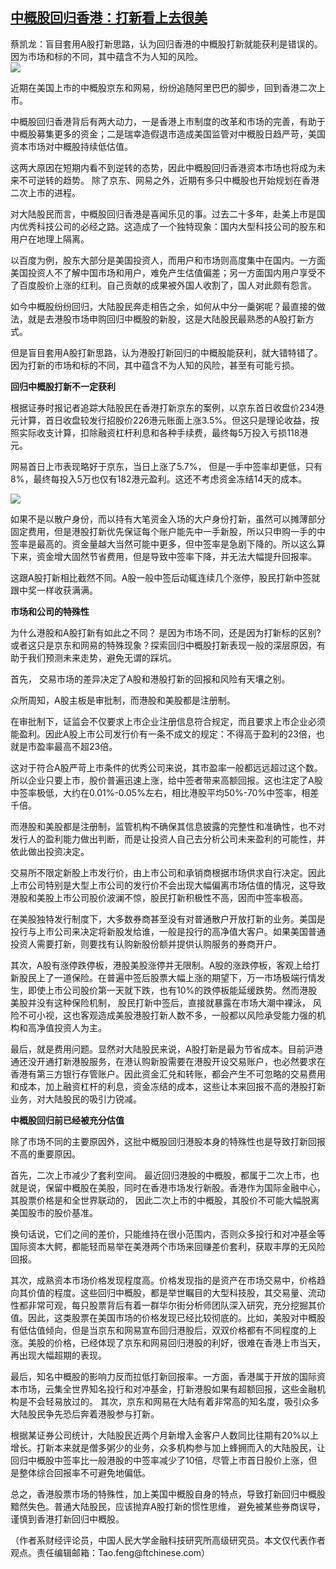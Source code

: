 <!--1593460322000-->
[中概股回归香港：打新看上去很美](https://cn.ft.com/story/001088323?full=y)
------

<div></div><div class="story-lead">蔡凯龙：盲目套用A股打新思路，认为回归香港的中概股打新就能获利是错误的。 因为市场和标的不同，其中蕴含不为人知的风险。</div><div class=" story-image image"><img src="https://thumbor.ftacademy.cn/unsafe/1340x754/https://thumbor.ftacademy.cn/unsafe/picture/0/000069870_piclink.jpg"></div><div class="story-body"><div id="story-body-container"><p>近期在美国上市的中概股京东和网易，纷纷追随阿里巴巴的脚步，回到香港二次上市。</p><p>中概股回归香港背后有两大动力，一是香港上市制度的改革和市场的完善，有助于中概股募集更多的资金；二是瑞幸造假退市造成美国监管对中概股日趋严苛，美国资本市场对中概股持续低估值。</p><p>这两大原因在短期内看不到逆转的态势，因此中概股回归香港资本市场也将成为未来不可逆转的趋势。 除了京东、网易之外，近期有多只中概股也开始规划在香港二次上市的进程。</p><p>对大陆股民而言，中概股回归香港是喜闻乐见的事。过去二十多年，赴美上市是国内优秀科技公司的必经之路。这造成了一个独特现象：国内大型科技公司的股东和用户在地理上隔离。</p><div  data-o-ads-name="mpu-middle1" class="o-ads in-article-advert" data-o-ads-formats-default="false"  data-o-ads-formats-small="FtcMobileMpu"  data-o-ads-formats-medium="FtcMpu" data-o-ads-formats-large="FtcMpu" data-o-ads-formats-extra="FtcMpu" data-o-ads-targeting="cnpos=middle1;" data-cy='[{"devices":["PC","iPhoneWeb","AndroidWeb","iPhoneApp","AndroidApp"],"pattern":"MPU","position":"Middle1","container":"mpuInStory"}]'></div><p>以百度为例，股东大部分是美国投资人，而用户和市场则高度集中在国内。一方面美国投资人不了解中国市场和用户，难免产生估值偏差；另一方面国内用户享受不了百度股价上涨的红利。自己贡献的成果被外国人收割了，国人对此颇有怨言。</p><p>如今中概股纷纷回归，大陆股民奔走相告之余，如何从中分一羹粥呢？最直接的做法，就是去港股市场申购回归中概股的新股，这是大陆股民最熟悉的A股打新方式。</p><p>但是盲目套用A股打新思路，认为港股打新回归的中概股能获利，就大错特错了。 因为打新的市场和标的不同，其中蕴含不为人知的风险，甚至有可能亏损。</p><p><b>回归中概股打新不一定获利</b></p><p>根据证券时报记者追踪大陆股民在香港打新京东的案例，以京东首日收盘价234港元计算，首日收盘较发行招股价226港元账面上涨3.5%。但这只是理论收益，按照实际收支计算，扣除融资杠杆利息和各种手续费，最终每5万投入亏损118港元。</p><p>网易首日上市表现略好于京东，当日上涨了5.7%， 但是一手中签率却更低，只有8%，最终每投入5万也仅有182港元盈利。这还不考虑资金冻结14天的成本。</p><div class="pic"><img src="https://thumbor.ftacademy.cn/unsafe/picture/8/000096518_piclink.jpg"></div><div data-o-ads-name="mpu-middle2" class="o-ads in-article-advert" data-o-ads-formats-default="false"  data-o-ads-formats-small="FtcMobileMpu"  data-o-ads-formats-medium="false" data-o-ads-formats-large="false" data-o-ads-formats-extra="false" data-o-ads-targeting="cnpos=middle2;" data-cy='[{"devices":["iPhoneWeb","AndroidWeb","iPhoneApp","AndroidApp"],"pattern":"MPU","position":"Middle2","container":"mpuInStory"}]'></div><p>如果不是以散户身份，而以持有大笔资金入场的大户身份打新，虽然可以摊薄部分固定费用，但是港股打新优先保证每个账户能先中一手新股，所以只申购一手的中签率是最高的。资金量越大当然可能中更多，但中签率是急剧下降的。所以这么算下来，资金增大固然节省费用，但是导致中签率下降，并无法大幅提升回报率。</p><p>这跟A股打新相比截然不同。A股一般中签后动辄连续几个涨停，股民打新中签就跟中奖一样收获满满。</p><p><b>市场和公司的特殊性</b></p><p>为什么港股和A股打新有如此之不同？ 是因为市场不同，还是因为打新标的区别? 或者这只是京东和网易的特殊现象？探索回归中概股打新表现一般的深层原因，有助于我们预测未来走势，避免无谓的踩坑。</p><p>首先， 交易市场的差异决定了A股和港股打新的回报和风险有天壤之别。</p><div data-o-ads-name="mpu-middle3" class="o-ads in-article-advert" data-o-ads-formats-default="false"  data-o-ads-formats-small="FtcMobileMpu"  data-o-ads-formats-medium="false" data-o-ads-formats-large="false" data-o-ads-formats-extra="false" data-o-ads-targeting="cnpos=middle3;" data-cy='[{"devices":["iPhoneWeb","AndroidWeb","iPhoneApp","AndroidApp"],"pattern":"MPU","position":"Middle3","container":"mpuInStory"}]'></div><p>众所周知，A股主板是审批制，而港股和美股都是注册制。</p><p>在审批制下，证监会不仅要求上市企业注册信息符合规定，而且要求上市企业必须能盈利。因此A股上市公司发行价有一条不成文的规定：不得高于盈利的23倍，也就是市盈率最高不超23倍。</p><p>这对于符合A股严苛上市条件的优秀公司来说，其市盈率一般都远远超过这个数。所以企业只要上市，股价普遍迅速上涨，给中签者带来高额回报。这也注定了A股中签率极低，大约在0.01%-0.05%左右，相比港股平均50%-70%中签率，相差千倍。</p><p>而港股和美股都是注册制，监管机构不确保其信息披露的完整性和准确性，也不对发行人的盈利能力做出判断，而是让投资人自己去分析公司未来盈利的可能性，并依此做出投资决定。</p><p>交易所不限定新股上市发行价，由上市公司和承销商根据市场供求自行决定。因此上市公司特别是大型上市公司的发行价不会出现大幅偏离市场估值的情况，这导致港股和美股上市公司股价波澜不惊，股民打新积极性不高，因而中签率极高。</p><div data-o-ads-name="mpu-middle4" class="o-ads in-article-advert" data-o-ads-formats-default="false"  data-o-ads-formats-small="FtcMobileMpu"  data-o-ads-formats-medium="false" data-o-ads-formats-large="false" data-o-ads-formats-extra="false" data-o-ads-targeting="cnpos=middle4;" data-cy='[{"devices":["iPhoneWeb","AndroidWeb","iPhoneApp","AndroidApp"],"pattern":"MPU","position":"Middle4","container":"mpuInStory"}]'></div><p>在美股独特发行制度下，大多数券商甚至没有对普通散户开放打新的业务。美国是投行与上市公司来决定将新股发给谁，一般是投行的高净值大客户。如果美国普通投资人需要打新，则要找有认购新股份额并提供认购服务的券商开户。</p><p>其次，A股有涨停跌停板，港股美股涨停并无限制。A股的涨跌停板，客观上给打新股民上了一道保险。在普遍中签后股票大幅上涨的期望下，万一市场极端行情发生，即使上市公司股价第一天就下跌，也有10%的跌停板能延缓跌势。然而港股美股并没有这种保险机制， 股民打新中签后，直接就暴露在市场大潮中裸泳， 风险不可小视，这也客观造成美股港股打新人数不多，一般都以风险承受能力强的机构和高净值投资人为主。</p><p>最后，就是费用问题。显然对大陆股民来说，A股打新是最为节省成本。目前沪港通还没开通打新港股服务，在港认购新股需要在港股开设交易账户，也必然要求在香港有第三方银行存管账户。因此资金汇兑和转账，都会产生不可忽略的交易费用和成本，加上融资杠杆的利息，资金冻结的成本，这些让本来回报不高的港股打新业务，对大陆股民的吸引力锐减。</p><p><b>中概股回归前已经被充分估值</b></p><p>除了市场不同的主要原因外，这批中概股回归港股本身的特殊性也是导致打新回报不高的重要原因。</p><div data-o-ads-name="mpu-middle5" class="o-ads in-article-advert" data-o-ads-formats-default="false"  data-o-ads-formats-small="FtcMobileMpu"  data-o-ads-formats-medium="false" data-o-ads-formats-large="false" data-o-ads-formats-extra="false" data-o-ads-targeting="cnpos=middle5;" data-cy='[{"devices":["iPhoneWeb","AndroidWeb","iPhoneApp","AndroidApp"],"pattern":"MPU","position":"Middle4","container":"mpuInStory"}]'></div><p>首先，二次上市减少了套利空间。 最近回归港股的中概股，都属于二次上市，也就是说，保留中概股在美股，同时在香港市场发行新股。香港作为国际金融中心，其股票价格是和全世界联动的， 因此二次上市的中概股，其股价不可能大幅脱离美国股市的股价基准。</p><p>换句话说，它们之间的差价，只能维持在很小范围内，否则众多投行和对冲基金等国际资本大鳄，都能轻而易举在美港两个市场来回赚差价套利，获取丰厚的无风险回报。</p><p>其次，成熟资本市场价格发现程度高。价格发现指的是资产在市场交易中，价格趋向其价值的程度。这些回归中概股，都是举世瞩目的大型科技股，其交易量、流动性都非常可观，每只股票背后有着一群华尔街分析师团队深入研究，充分挖掘其价值。因此，这类股票在美国市场的价格发现已经比较彻底的。比如，美股对中概股有低估值倾向，但是当京东和网易宣布回归港股后，双双价格都有不同程度的上涨。美股的价格，已经体现了京东和网易回归港股的利好，很难在香港上市当天，再出现大幅超期的表现。</p><p>最后，知名中概股的影响力反而拉低打新回报率。一方面，香港属于开放的国际资本市场，云集全世界知名投行和对冲基金，打新港股如果有超额回报，这些金融机构是不会轻易放过的。 其次，京东和网易在大陆有着非常高的知名度，吸引众多大陆股民争先恐后奔着港股参与打新。</p><p>根据某证券公司统计，大陆股民近两个月新增入金客户人数同比往期有20%以上增长。打新本来就是僧多粥少的业务，众多机构参与加上蜂拥而入的大陆股民，让回归中概股中签率比一般港股的中签率减少了10倍，尽管上市首日股价上涨，但是整体综合回报率不可避免地偏低。</p><div data-o-ads-name="mpu-middle6" class="o-ads in-article-advert" data-o-ads-formats-default="false"  data-o-ads-formats-small="FtcMobileMpu"  data-o-ads-formats-medium="false" data-o-ads-formats-large="false" data-o-ads-formats-extra="false" data-o-ads-targeting="cnpos=middle6;" data-cy='[{"devices":["iPhoneWeb","AndroidWeb","iPhoneApp","AndroidApp"],"pattern":"MPU","position":"Middle4","container":"mpuInStory"}]'></div><p>总之，香港股票市场的特殊性，加上美国中概股自身的特点，导致打新回归中概股黯然失色。普通大陆股民，应该抛弃A股打新的惯性思维， 避免被某些券商误导，谨慎到香港打新回归中概股。</p><p>（作者系财经评论员，中国人民大学金融科技研究所高级研究员。本文仅代表作者观点。责任编辑邮箱：Tao.feng@ftchinese.com）</p></div><div class="clearfloat"></div></div>
